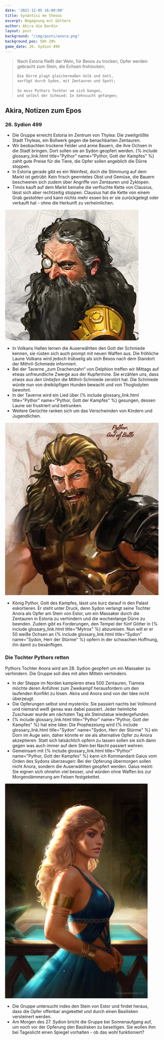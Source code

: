 ```yaml
---
date: '2021-12-05 16:00:00'
title: Synántisi me theoús
excerpt: Begegnung mit Göttern
author: Akira die Bardin
layout: post
background: "/img/posts/anora.png"
background_pos: 50% 20%
game_date: 26. Sydion 499
---
```


<div class="rhyme">
  <blockquote>
    Nach Estoria fließt der Wein, für Bexos zu trocken,
    Opfer werden gebracht zum Stein, die Echsen frohlocken;

    Die Dürre plagt gleichermaßen Volk und Gott,
    verfügt durch Sydon, mit Zentauren und Spott;

    So muss Pythors Tochter um sich bangen,
    und selbst der Schmied: In Sehnsucht gefangen;
  </blockquote>
</div>

## Akira, Notizen zum Epos

### 26. Sydion 499

* Die Gruppe erreicht Estoria im Zentrum von Thylea: Die zweitgrößte Stadt Thyleas, ein Bollwerk gegen die benachbarten Zentauren.
* Wir beobachten trockene Felder und arme Bauern, die ihre Ochsen in die Stadt bringen. Dort sollen sie an Sydon geopfert werden. {% include glossary_link.html title="Pythor" name="Pythor, Gott der Kampfes" %} zahlt gute Preise für die Tiere, die Opfer sollen angeblich die Dürre stoppen.
* In Estoria gerade gibt es ein Weinfest, doch die Stimmung auf dem Markt ist getrübt: Kein frisch geerntetes Obst und Gemüse, die Bauern beschweren sich zudem über Angriffe von Zentauren und Zyklopen.
* Timós kauft auf dem Markt beinahe die verfluchte Kette von Clausius, lässt sich aber rechtzeitig stoppen. Clausius hat die Kette von einem Grab gestohlen und kann nichts mehr essen bis er sie zurückgelegt oder verkauft hat - ohne die Herkunft zu verheimlichen.

![{% include glossary_link.html title="Volkan" name="Volkan, Gott der Schmiede" %}](/img/posts/volkan.png)

* In Volkans Hallen lernen die Auserwählten den Gott der Schmiede kennen, sie rüsten sich auch prompt mit neuen Waffen aus. Die fröhliche Laune Volkans wird jedoch trübselig als sich Bexos nach dem Standort der Mithril-Schmiede informiert.
* Bei der Taverne „zum Drachenzahn“ von Delphion treffen wir Mittags auf etwas unfreundliche Zwerge aus der Kupfermine. Sie erzählen uns, dass _etwas aus den Untiefen_ die Mithril-Schmiede zerstört hat. Die Schmiede würde nun von dreiköpfigen Hunden bewacht und von Thoglodyten bewohnt.
* In der Taverne wird ein Lied über {% include glossary_link.html title="Pythor" name="Pythor, Gott der Kampfes" %} gesungen, dessen Laune sei frustriert und betrunken.
* Weitere Gerüchte ranken sich um das Verschwinden von Kindern und Jugendlichen.

![Pyhtor](/img/posts/pythor_low_res.png)

* König Pythor, Gott des Kampfes, lässt uns kurz darauf in den Palast eskortieren. Er steht unter Druck, denn Sydon verlangt seine Tochter Anora als Opfer am Stein von Estor, um ein Massaker durch die Zentauren in Estoria zu verhindern und die wochenlange Dürre zu beenden. Zudem gibt es Forderungen, den Tempel der fünf Götter in {% include glossary_link.html title="Mytros" %} abzureisen. Nun will er er 50 weiße Ochsen an {% include glossary_link.html title="Sydon" name="Sydon, Herr der Stürme" %} opfern in der schwachen Hoffnung, ihn damit zu besänftigen.

<div class="infobox quest">
  <h3>Die Tochter Pythors retten</h3>
  <p>Pythors Tochter Anora wird am 28. Sydion geopfert um ein Massaker zu verhindern. Die Gruppe soll dies mit allen Mitteln verhindern.</p>
</div>

* In der Steppe im Norden kampieren etwa 500 Zentauren, Tiameia möchte deren Anführer zum Zweikampf herausfordern um den laufenden Konflikt zu lösen. Akira und Anora sind von der Idee nicht überzeugt.
* Die Opferungen selbst sind mysteriös: Sie passiert nachts bei Vollmond und niemand weiß genau was dabei passiert. Jeder heimliche Zuschauer wurde am nächsten Tag als Steinstatue wiedergefunden.
* {% include glossary_link.html title="Pythor" name="Pythor, Gott der Kampfes" %} hat eine Idee: Die Prophezeiung wird {% include glossary_link.html title="Sydon" name="Sydon, Herr der Stürme" %} ein Dorn im Auge sein, daher könnte er sie als alternative Opfer zu Anora akzeptieren. Statt sich tatsächlich opfern zu lassen sollen sie sich dann gegen was auch immer auf dem Stein bei Nacht passiert wehren.
* Gemeinsam mit {% include glossary_link.html title="Pythor" name="Pythor, Gott der Kampfes" %} kann ich Kommandant Gaius vom Orden des Sydons überzeugen: Bei der Opferung übermorgen sollen nicht Anora, sondern die Auserwählten geopfert werden. Gaius meint: Sie eignen sich ohnehin viel besser, und würden ohne Waffen bis zur Morgendämmerung am Felsen festgekettet.

![Anora](/img/posts/anora_low_res.png)

* Die Gruppe untersucht indes den Stein von Estor und findet heraus, dass die Opfer offenbar angekettet und durch einen Basilisken versteinert werden.
* Am Morgen des 27. Sydion bricht die Gruppe bei Sonnenaufgang auf, um noch vor der Opferung den Basilisken zu beseitigen. Sie wollen ihm bei Tageslicht einen Spiegel vorhalten - ob das wohl funktioniert?
